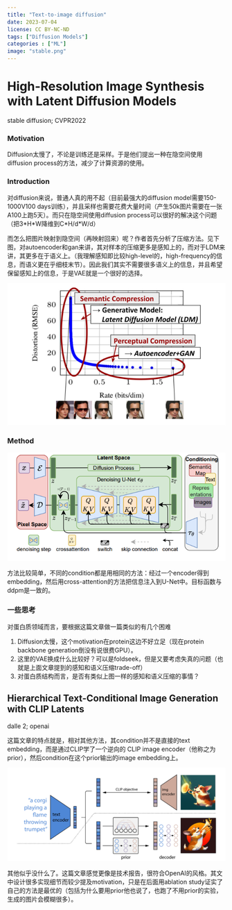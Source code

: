 ```yaml
---
title: "Text-to-image diffusion"
date: 2023-07-04
license: CC BY-NC-ND
tags: ["Diffusion Models"]
categories : ["ML"]
image: "stable.png"
---
```


# High-Resolution Image Synthesis with Latent Diffusion Models

stable diffusion; CVPR2022 

### Motivation

Diffusion太慢了，不论是训练还是采样。于是他们提出一种在隐空间使用diffusion process的方法，减少了计算资源的使用。

### Introduction

对diffusion来说，普通人真的用不起（目前最强大的diffusion model需要150-1000V100 days训练），并且采样也需要花费大量时间（产生50k图片需要在一张A100上跑5天）。而只在隐空间使用diffusion process可以很好的解决这个问题（把3\*H\*W降维到C\*H/d\*W/d）

而怎么把图片映射到隐空间（再映射回来）呢？作者首先分析了压缩方法。见下图，对autoencoder和gan来讲，其对样本的压缩更多是感知上的，而对于LDM来讲，其更多在于语义上。（我理解感知即比较high-level的，high-frequency的信息，而语义更在乎细枝末节）。因此我们其实不需要很多语义上的信息，并且希望保留感知上的信息，于是VAE就是一个很好的选择。

![Perceptual ans semantic compression](stable_1.png)

### Method

![method](stable_2.png)

方法比较简单，不同的condition都是用相同的方法：经过一个encoder得到embedding，然后用cross-attention的方法把信息注入到U-Net中。目标函数与ddpm是一致的。

### 一些思考

对蛋白质领域而言，要根据这篇文章做一篇类似的有几个困难

1. Diffusion太慢，这个motivation在protein这边不好立足（现在protein backbone generation倒没有说很费GPU）。
2. 这里的VAE换成什么比较好？可以是foldseek，但是又要考虑失真的问题（也就是上面文章提到的感知和语义压缩trade-off）
3. 对蛋白质结构而言，是否有类似上图一样的感知和语义压缩的事情？

## Hierarchical Text-Conditional Image Generation with CLIP Latents

dalle 2; openai

这篇文章的特点就是，相对其他方法，其condition并不是直接的text embedding，而是通过CLIP学了一个逆向的 CLIP image encoder（他称之为prior），然后condition在这个prior输出的image embedding上。

![method](dalle2.png)

其他似乎没什么了。这篇文章感觉更像是技术报告，很符合OpenAI的风格。其文中设计很多实现细节而较少提及motivation，只是在后面用ablation study证实了自己的方法是最优的（包括为什么要用prior他也说了，也跑了不用prior的实验，生成的图片会模糊很多）。